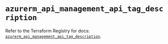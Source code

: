 # `azurerm_api_management_api_tag_description`

Refer to the Terraform Registry for docs: [`azurerm_api_management_api_tag_description`](https://registry.terraform.io/providers/hashicorp/azurerm/4.7.0/docs/resources/api_management_api_tag_description).
